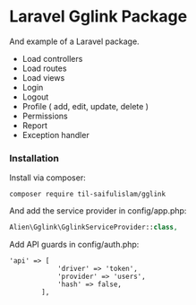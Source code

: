 # Laravel Gglink Package

And example of a Laravel package.

- Load controllers
- Load routes
- Load views
- Login
- Logout
- Profile ( add, edit, update, delete )
- Permissions
- Report
- Exception handler

### Installation

Install via composer:

```
composer require til-saifulislam/gglink
```

And add the service provider in config/app.php:

```php
Alien\Gglink\GglinkServiceProvider::class,
```

Add API guards in config/auth.php:

```
'api' => [
            'driver' => 'token',
            'provider' => 'users',
            'hash' => false,
        ],
```
